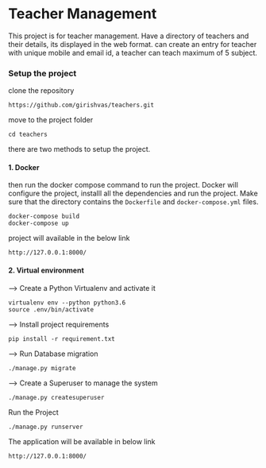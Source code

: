 # Teacher Management

This project is for teacher management. Have a directory of teachers and their details, its displayed in the web format.
can create an entry for teacher with unique mobile and email id, a teacher can teach maximum of 5 subject.

### Setup the project

clone the repository 

```
https://github.com/girishvas/teachers.git
```
move to the project folder 
```
cd teachers
```

there are two methods to setup the project.

#### 1. Docker

then run the docker compose command to run the project. Docker will configure the project, installl all the dependencies and
run the project. Make sure that the directory contains the `Dockerfile` and `docker-compose.yml` files.

```
docker-compose build
docker-compose up
```
project will available in the below link
```
http://127.0.0.1:8000/
```

#### 2. Virtual environment 

--> Create a Python Virtualenv and activate it
```
virtualenv env --python python3.6
source .env/bin/activate
```
--> Install project requirements
```
pip install -r requirement.txt
```

--> Run Database migration
```
./manage.py migrate 
```
--> Create a Superuser to manage the system

```
./manage.py createsuperuser
```

 Run the Project
```
./manage.py runserver
```
The application will be available in below link
```
http://127.0.0.1:8000/
```

